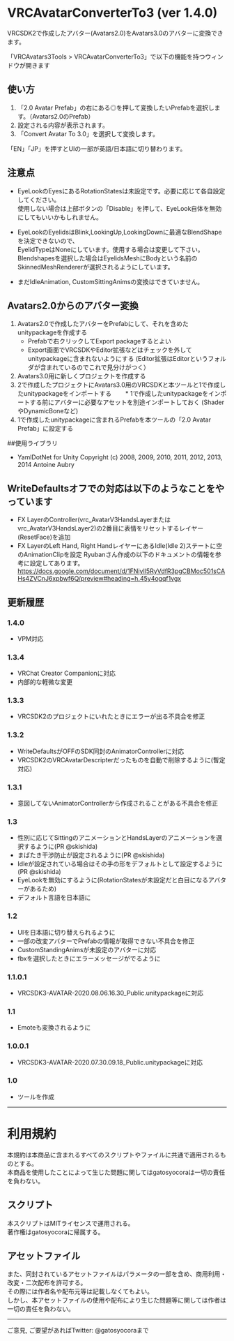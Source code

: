 ﻿# VRCAvatarConverterTo3 (ver 1.4.0)

VRCSDK2で作成したアバター(Avatars2.0)をAvatars3.0のアバターに変換できます。

「VRCAvatars3Tools > VRCAvatarConverterTo3」で以下の機能を持つウィンドウが開きます

## 使い方

1. 「2.0 Avatar Prefab」の右にある◎を押して変換したいPrefabを選択します。（Avatars2.0のPrefab）
2. 設定される内容が表示されます。
3. 「Convert Avatar To 3.0」を選択して変換します。

「EN」「JP」を押すとUIの一部が英語/日本語に切り替わります。

## 注意点

 * EyeLookのEyesにあるRotationStatesは未設定です。必要に応じて各自設定してください。  
	使用しない場合は上部ボタンの「Disable」を押して、EyeLook自体を無効にしてもいいかもしれません。
 * EyeLookのEyelidsはBlink,LookingUp,LookingDownに最適なBlendShapeを決定できないので、  
	EyelidTypeはNoneにしています。使用する場合は変更して下さい。  
	Blendshapesを選択した場合はEyelidsMeshにBodyという名前のSkinnedMeshRendererが選択されるようにしています。

 * まだIdleAnimation, CustomSittingAnimsの変換はできていません。

## Avatars2.0からのアバター変換

1. Avatars2.0で作成したアバターをPrefabにして、それを含めたunitypackageを作成する
   * Prefabで右クリックしてExport packageするとよい
   * Export画面でVRCSDKやEditor拡張などはチェックを外してunitypackageに含まれないようにする
    (Editor拡張はEditorというフォルダが含まれているのでこれで見分けがつく）
2. Avatars3.0用に新しくプロジェクトを作成する
3. 2で作成したプロジェクトにAvatars3.0用のVRCSDKと本ツールと1で作成したunitypackageをインポートする
　　* 1で作成したunitypackageをインポートする前にアバターに必要なアセットを別途インポートしておく
   (ShaderやDynamicBoneなど)
4. 1で作成したunitypackageに含まれるPrefabを本ツールの「2.0 Avatar Prefab」に設定する

##使用ライブラリ

 * YamlDotNet for Unity
 Copyright (c) 2008, 2009, 2010, 2011, 2012, 2013, 2014 Antoine Aubry

## WriteDefaultsオフでの対応は以下のようなことをやっています

 * FX LayerのController(vrc_AvatarV3HandsLayerまたはvrc_AvatarV3HandsLayer2)の2番目に表情をリセットするレイヤー(ResetFace)を追加
 * FX LayerのLeft Hand, Right HandレイヤーにあるIdle(Idle 2)ステートに空のAnimationClipを設定
 Ryubanさん作成の以下のドキュメントの情報を参考に設定してあります。
 https://docs.google.com/document/d/1FNiyIl5RyVdfR3pgCBMoc501sCAHs4ZVCnJ6xpbwf6Q/preview#heading=h.45y4ogqf1vgx

## 更新履歴

### 1.4.0
  * VPM対応
### 1.3.4
  * VRChat Creator Companionに対応
  * 内部的な軽微な変更
### 1.3.3
  * VRCSDK2のプロジェクトにいれたときにエラーが出る不具合を修正
### 1.3.2
  * WriteDefaultsがOFFのSDK同封のAnimatorControllerに対応
  * VRCSDK2のVRCAvatarDescripterだったものを自動で削除するように(暫定対応)
### 1.3.1
  * 意図してないAnimatorControllerから作成されることがある不具合を修正
### 1.3
  * 性別に応じてSittingのアニメーションとHandsLayerのアニメーションを選択するように(PR @skishida)
  * まばたき干渉防止が設定されるように(PR @skishida)
  * Idleが設定されている場合はその手の形をデフォルトとして設定するように(PR @skishida)
  * EyeLookを無効にするように(RotationStatesが未設定だと白目になるアバターがあるため)
  * デフォルト言語を日本語に
### 1.2
  * UIを日本語に切り替えられるように
  * 一部の改変アバターでPrefabの情報が取得できない不具合を修正
  * CustomStandingAnimsが未設定のアバターに対応
  * fbxを選択したときにエラーメッセージがでるように
### 1.1.0.1
  * VRCSDK3-AVATAR-2020.08.06.16.30_Public.unitypackageに対応
### 1.1
  * Emoteも変換されるように
### 1.0.0.1
  * VRCSDK3-AVATAR-2020.07.30.09.18_Public.unitypackageに対応
### 1.0
  * ツールを作成

----------------------------------------------------

# 利用規約

本規約は本商品に含まれるすべてのスクリプトやファイルに共通で適用されるものとする。  
本商品を使用したことによって生じた問題に関してはgatosyocoraは一切の責任を負わない。  

## スクリプト

本スクリプトはMITライセンスで運用される。  
著作権はgatosyocoraに帰属する。  

## アセットファイル

また、同封されているアセットファイルはパラメータの一部を含め、商用利用・改変・二次配布を許可する。  
その際には作者名や配布元等は記載しなくてもよい。  
しかし、本アセットファイルの使用や配布により生じた問題等に関しては作者は一切の責任を負わない。  

-----------------------------------------------------
ご意見, ご要望があればTwitter: @gatosyocoraまで